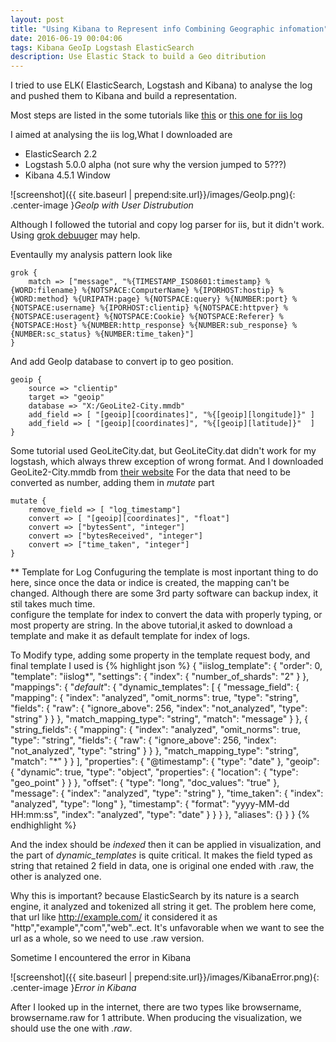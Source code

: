 ```yaml
---
layout: post
title: "Using Kibana to Represent info Combining Geographic infomation"
date: 2016-06-19 00:04:06
tags: Kibana GeoIp Logstash ElasticSearch
description: Use Elastic Stack to build a Geo ditribution 
---
```


I tried to use ELK( ElasticSearch, Logstash and Kibana) to analyse the log and pushed them to Kibana and build a representation.

Most steps are listed in the some tutorials like [this](https://www.digitalocean.com/community/tutorials/how-to-map-user-location-with-geoip-and-elk-elasticsearch-logstash-and-kibana) or [this one for iis log](http://logz.io/blog/iis-log-analyzer/)

I aimed at analysing the iis log,What I downloaded are

* ElasticSearch 2.2
* Logstash 5.0.0 alpha (not sure why the version jumped to 5???)
* Kibana 4.5.1 Window

![screenshot]({{ site.baseurl | prepend:site.url}}/images/GeoIp.png){: .center-image }*GeoIp with User Distrubution*

Although I followed the tutorial and copy log parser for iis, but it didn't work. Using [grok debuuger](https://grokdebug.herokuapp.com/) may help.

Eventaully my analysis pattern look like

    grok {
		match => ["message", "%{TIMESTAMP_ISO8601:timestamp} %{WORD:filename} %{NOTSPACE:ComputerName} %{IPORHOST:hostip} %{WORD:method} %{URIPATH:page} %{NOTSPACE:query} %{NUMBER:port} %{NOTSPACE:username} %{IPORHOST:clientip} %{NOTSPACE:httpver} %{NOTSPACE:useragent} %{NOTSPACE:Cookie} %{NOTSPACE:Referer} %{NOTSPACE:Host} %{NUMBER:http_response} %{NUMBER:sub_response} %{NUMBER:sc_status} %{NUMBER:time_taken}"]
	}
   
And add GeoIp database to convert ip to geo position.

    geoip {
        source => "clientip"
        target => "geoip"
        database => "X:/GeoLite2-City.mmdb"
        add_field => [ "[geoip][coordinates]", "%{[geoip][longitude]}" ]
        add_field => [ "[geoip][coordinates]", "%{[geoip][latitude]}"  ]
    }
    
Some tutorial used GeoLiteCity.dat, but GeoLiteCity.dat didn't work for my logstash, which always threw exception of wrong format.
And I downloaded GeoLite2-City.mmdb from [their website](https://dev.maxmind.com/geoip/geoip2/geolite2/) 
For the data that need to be converted as number, adding them in *mutate* part

    mutate {
	    remove_field => [ "log_timestamp"]
        convert => [ "[geoip][coordinates]", "float"]
        convert => ["bytesSent", "integer"]
        convert => ["bytesReceived", "integer"]
        convert => ["time_taken", "integer"]
    }
** Template for Log
Confuguring the template is most inportant thing to do here, since once the data or indice is created, the mapping can't be changed. Although there are some 3rd party software can backup index, it stil takes much time.     
configure the template for index to convert the data with properly typing, or most property are string.
In the above tutorial,it asked to download a template and make it as default template for index of logs.

To Modify type, adding some property in the template request body, and final template I used is
{% highlight json %}
    {
   "iislog_template": {
      "order": 0,
      "template": "iislog*",
      "settings": {
         "index": {
            "number_of_shards": "2"
         }
      },
      "mappings": {
         "_default_": {
            "dynamic_templates": [
               {
                  "message_field": {
                     "mapping": {
                        "index": "analyzed",
                        "omit_norms": true,
                        "type": "string",
                        "fields": {
                           "raw": {
                              "ignore_above": 256,
                              "index": "not_analyzed",
                              "type": "string"
                           }
                        }
                     },
                     "match_mapping_type": "string",
                     "match": "message"
                  }
               },
               {
                  "string_fields": {
                     "mapping": {
                        "index": "analyzed",
                        "omit_norms": true,
                        "type": "string",
                        "fields": {
                           "raw": {
                              "ignore_above": 256,
                              "index": "not_analyzed",
                              "type": "string"
                           }
                        }
                     },
                     "match_mapping_type": "string",
                     "match": "*"
                  }
               }
            ],
            "properties": {
               "@timestamp": {
                  "type": "date"
               },
               "geoip": {
                  "dynamic": true,
                  "type": "object",
                  "properties": {
                     "location": {
                        "type": "geo_point"
                     }
                  }
               },
               "offset": {
                  "type": "long",
                  "doc_values": "true"
               },
               "message": {
                  "index": "analyzed",
                  "type": "string"
               },
               "time_taken": {
                  "index": "analyzed",
                  "type": "long"
               },
               "timestamp": {
                  "format": "yyyy-MM-dd HH:mm:ss",
                  "index": "analyzed",
                  "type": "date"
               }
            }
         }
      },
      "aliases": {}
   }
}
{% endhighlight %}

And the index should  be *indexed* then it can be applied in visualization, and the part of *dynamic_templates* is quite critical. It makes the field typed as string that retained 2 field in data, one is original one ended with .raw, the other is analyzed one.

Why this is important? because ElasticSearch by its nature is a search engine, it analyzed and tokenized all string it get. The problem here come, that url like http://example.com/  it considered it as "http","example","com","web"..ect. It's unfavorable when we want to see the url as a whole, so we need to use .raw version. 


Sometime I encountered the error in Kibana

![screenshot]({{ site.baseurl | prepend:site.url}}/images/KibanaError.png){: .center-image }*Error in Kibana*

After I looked up in the internet, there are two types like browsername, browsername.raw for 1 attribute. When producing the visualization, we should use the one with *.raw*.
 